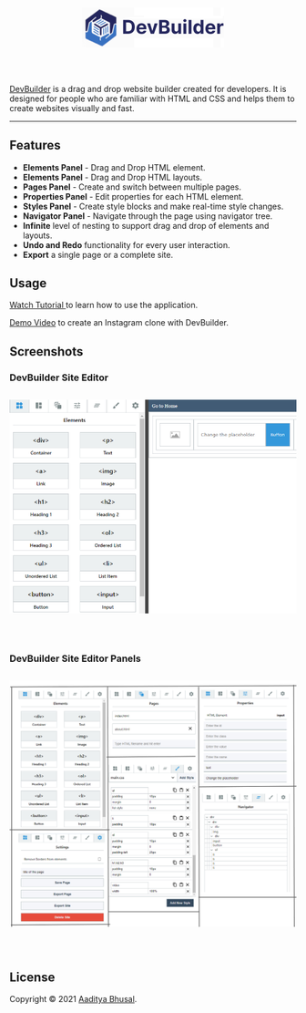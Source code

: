 ## <p align="center"><img src="client\public\assets\logo.png" alt="LabelUp" align="center"/></p><br>

[DevBuilder](https://devbuilder.herokuapp.com/) is a drag and drop website builder created for developers. It is designed for people who are familiar with HTML and CSS and helps them to create websites visually and fast.

---

## Features
- **Elements Panel** - Drag and Drop HTML element.
- **Elements Panel** - Drag and Drop HTML layouts.
- **Pages Panel** - Create and switch between multiple pages.
- **Properties Panel** - Edit properties for each HTML element.
- **Styles Panel** - Create style blocks and make real-time style changes.
- **Navigator Panel** - Navigate through the page using navigator tree. 
- **Infinite** level of nesting to support drag and drop of elements and layouts.
- **Undo and Redo** functionality for every user interaction.
- **Export** a single page or a complete site.


## Usage
[Watch Tutorial ](https://www.youtube.com/watch?v=M2nBg4cFzWY) to learn how to use the application.

[Demo Video](https://www.youtube.com/watch?v=s-ihiUq5fm8) to create an Instagram clone with DevBuilder. 

## Screenshots

### DevBuilder Site Editor

## <p align="center"><img src="client\public\assets\s1.png" alt="LabelUp" align="center"/></p><br>

### DevBuilder Site Editor Panels

## <p align="center"><img src="client\public\assets\s2.png" alt="LabelUp" align="center"/></p><br>

## License

Copyright © 2021 [Aaditya Bhusal](https://github.com/aadityabhusal).